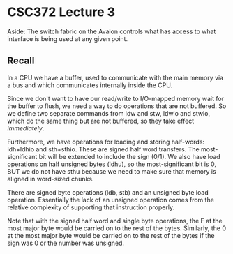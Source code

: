 CSC372 Lecture 3
==================

Aside: The switch fabric on the Avalon controls what has access to what interface is being
used at any given point.

Recall
----------

In a CPU we have a buffer, used to communicate with the main memory via a bus and which
communicates internally inside the CPU.

Since we don't want to have our read/write to I/O-mapped memory wait for the buffer to
flush, we need a way to do operations that are not buffered. So we define two separate
commands from ldw and stw, ldwio and stwio, which do the same thing but are not buffered,
so they take effect *immediately*.

Furthermore, we have operations for loading and storing half-words: ldh+ldhio and
sth+sthio. These are signed half word transfers. The most-significant bit will
be extended to include the sign (0/1). We also have load operations on half unsigned
bytes (ldhu), so the most-significant bit is 0, BUT we do not have sthu because
we need to make sure that memory is aligned in word-sized chunks.

There are signed byte operations (ldb, stb) and an unsigned byte load operation.
Essentially the lack of an unsigned operation comes from the relative complexity
of supporting that instruction properly.

Note that with the signed half word and single byte operations, 
the F at the most major byte would be carried on to the rest of the bytes. Similarly,
the 0 at the most major byte would be carried on to the rest of the bytes if the
sign was 0 or the number was unsigned.